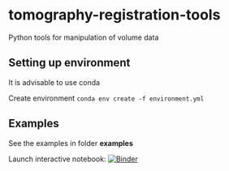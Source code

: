 # tomography-registration-tools
Python tools for manipulation of volume data

## Setting up environment
It is advisable to use conda

Create environment 
``conda env create -f environment.yml``

## Examples
See the examples in folder **examples**

Launch interactive notebook:
[![Binder](https://mybinder.org/badge_logo.svg)](https://mybinder.org/v2/gh/CambridgeSolidMechanics/tomography-registration-tools.git/HEAD?labpath=examples%2Fdemo.ipynb)
